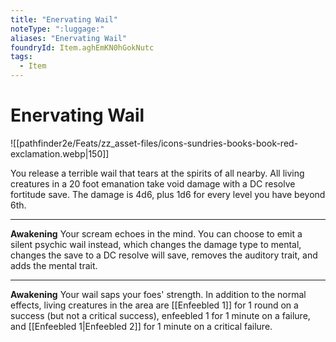 ```yaml
---
title: "Enervating Wail"
noteType: ":luggage:"
aliases: "Enervating Wail"
foundryId: Item.aghEmKN0hGokNutc
tags:
  - Item
---
```


# Enervating Wail
![[pathfinder2e/Feats/zz_asset-files/icons-sundries-books-book-red-exclamation.webp|150]]

You release a terrible wail that tears at the spirits of all nearby. All living creatures in a 20 foot emanation take void damage with a DC resolve fortitude save. The damage is 4d6, plus 1d6 for every level you have beyond 6th.

* * *

**Awakening** Your scream echoes in the mind. You can choose to emit a silent psychic wail instead, which changes the damage type to mental, changes the save to a DC resolve will save, removes the auditory trait, and adds the mental trait.

* * *

**Awakening** Your wail saps your foes' strength. In addition to the normal effects, living creatures in the area are [[Enfeebled 1]] for 1 round on a success (but not a critical success), enfeebled 1 for 1 minute on a failure, and [[Enfeebled 1|Enfeebled 2]] for 1 minute on a critical failure.
